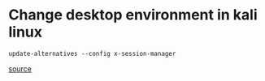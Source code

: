 # Change desktop environment in kali linux

`update-alternatives --config x-session-manager`

[source](https://www.blackmoreops.com/2013/10/29/permanently-switch-desktop-environments/)
